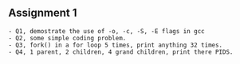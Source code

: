 ## Assignment 1

	- Q1, demostrate the use of -o, -c, -S, -E flags in gcc
	- Q2, some simple coding problem.
	- Q3, fork() in a for loop 5 times, print anything 32 times. 
	- Q4, 1 parent, 2 children, 4 grand children, print there PIDS.


